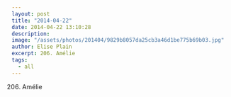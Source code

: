 ```yaml
---
layout: post
title: "2014-04-22"
date: 2014-04-22 13:10:28
description: 
image: "/assets/photos/201404/9829b8057da25cb3a46d1be775b69b03.jpg"
author: Elise Plain
excerpt: 206. Amélie
tags: 
  - all
---
```


206. Amélie
<p></p>
